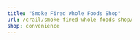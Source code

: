 ```yaml
---
title: "Smoke Fired Whole Foods Shop"
url: /crail/smoke-fired-whole-foods-shop/
shop: convenience
---
```

